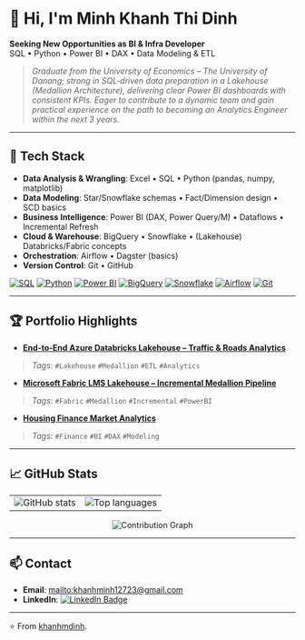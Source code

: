 # 👋 Hi, I'm **Minh Khanh Thi Dinh**

**Seeking New Opportunities as BI & Infra Developer**  
SQL • Python • Power BI • DAX • Data Modeling & ETL

> *Graduate from the University of Economics – The University of Danang; strong in SQL‑driven data preparation in a Lakehouse (Medallion Architecture), delivering clear Power BI dashboards with consistent KPIs. Eager to contribute to a dynamic team and gain practical experience on the path to becoming an Analytics Engineer within the next 3 years.*

---

## 🧰 Tech Stack
- **Data Analysis & Wrangling**: Excel • SQL • Python (pandas, numpy, matplotlib)  
- **Data Modeling**: Star/Snowflake schemas • Fact/Dimension design • SCD basics  
- **Business Intelligence**: Power BI (DAX, Power Query/M) • Dataflows • Incremental Refresh  
- **Cloud & Warehouse**: BigQuery • Snowflake • (Lakehouse) Databricks/Fabric concepts  
- **Orchestration**: Airflow • Dagster (basics)  
- **Version Control**: Git • GitHub

<p align="left">
  <a href="#"><img src="https://img.shields.io/badge/SQL-ANSI/TSQL/Oracle-0e75b6?style=flat&logo=databricks&logoColor=white" alt="SQL"></a>
  <a href="#"><img src="https://img.shields.io/badge/Python-pandas%20|%20numpy%20|%20matplotlib-3776AB?style=flat&logo=python&logoColor=white" alt="Python"></a>
  <a href="#"><img src="https://img.shields.io/badge/Power%20BI-DAX%20|%20Power%20Query-F2C811?style=flat&logo=powerbi&logoColor=black" alt="Power BI"></a>
  <a href="#"><img src="https://img.shields.io/badge/BigQuery-Data%20Warehouse-4285F4?style=flat&logo=googlebigquery&logoColor=white" alt="BigQuery"></a>
  <a href="#"><img src="https://img.shields.io/badge/Snowflake-Data%20Cloud-29B5E8?style=flat&logo=snowflake&logoColor=white" alt="Snowflake"></a>
  <a href="#"><img src="https://img.shields.io/badge/Airflow-Orchestration-017CEE?style=flat&logo=apacheairflow&logoColor=white" alt="Airflow"></a>
  <a href="#"><img src="https://img.shields.io/badge/Git-Workflow-F05032?style=flat&logo=git&logoColor=white" alt="Git"></a>
</p>

---

## 🏆 Portfolio Highlights
- **[End‑to‑End Azure Databricks Lakehouse – Traffic & Roads Analytics](https://github.com/khanhmdinh/khanhmdinh.github.io/tree/main/01_End-to-End%20Azure%20Databricks%20Lakehouse%20%E2%80%93%20Traffic%20%26%20Roads%20Analytics)**
> *Tags*: `#Lakehouse` `#Medallion` `#ETL` `#Analytics`

- **[Microsoft Fabric LMS Lakehouse – Incremental Medallion Pipeline](https://github.com/khanhmdinh/khanhmdinh.github.io/tree/main/02_Microsoft%20Fabric%20LMS%20Lakehouse%20%E2%80%93%20Incremental%20Medallion%20Pipeline)**
> *Tags*: `#Fabric` `#Medallion` `#Incremental` `#PowerBI`

- **[Housing Finance Market Analytics](https://github.com/khanhmdinh/khanhmdinh.github.io/tree/main/03_Housing%20Finance%20Market%20Analytics)**
> *Tags*: `#Finance` `#BI` `#DAX` `#Modeling`

---

## 📈 GitHub Stats
<table>
  <tr>
    <td>
      <img src="https://github-readme-stats.vercel.app/api?username=khanhmdinh&show_icons=true&include_all_commits=true&count_private=true&hide_border=true" alt="GitHub stats" />
    </td>
    <td>
      <img src="https://github-readme-stats.vercel.app/api/top-langs/?username=khanhmdinh&layout=compact&langs_count=8&hide_border=true" alt="Top languages" />
    </td>
  </tr>
</table>

<p align="center">
  <img src="https://github-readme-activity-graph.vercel.app/graph?username=khanhmdinh&theme=github&area=true&hide_border=true&radius=8" alt="Contribution Graph" />
</p>

---

## 📫 Contact
- **Email**: <mailto:khanhminh12723@gmail.com>  
- **LinkedIn**: <a href="https://www.linkedin.com/in/khanhmdinh/"><img src="https://img.shields.io/badge/LinkedIn-Connect-blue?style=flat&logo=linkedin" alt="LinkedIn Badge" /></a>

---

⭐️ From [khanhmdinh](https://github.com/khanhmdinh).
